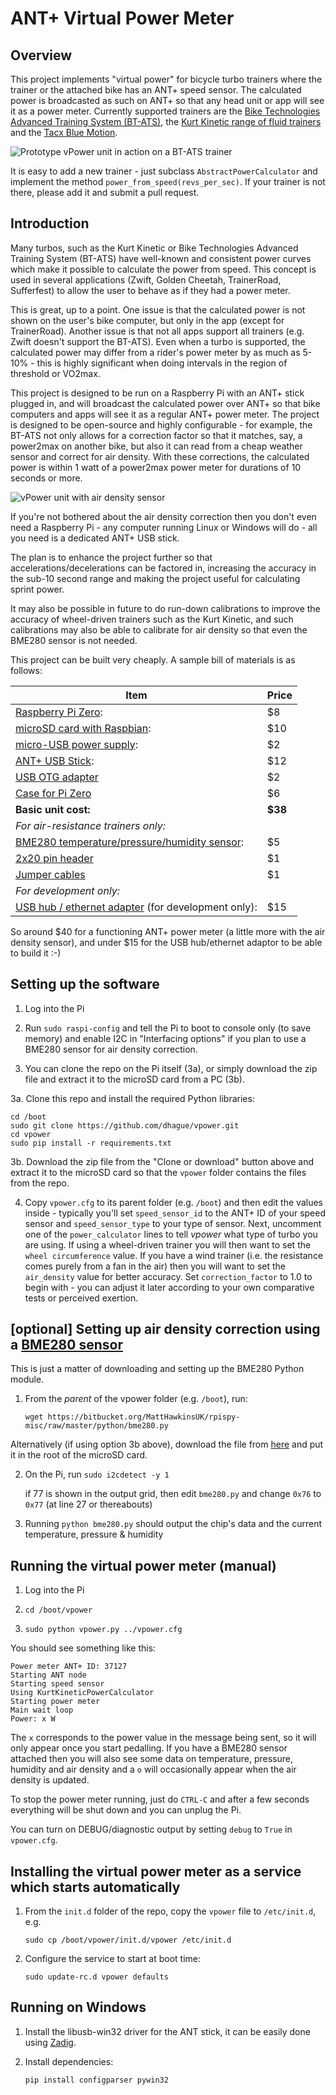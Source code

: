 # ANT+ Virtual Power Meter

## Overview

This project implements "virtual power" for bicycle turbo trainers where the trainer or the attached bike has an ANT+ 
speed sensor. The calculated power is broadcasted as such on ANT+ so that any head unit or app will see it as a power
meter. Currently supported trainers are the 
[Bike Technologies Advanced Training System (BT-ATS)](http://www.biketechnologies.com/bt-advanced-training-system/),
the [Kurt Kinetic range of fluid trainers](https://kurtkinetic.com/products/trainers/) and the
[Tacx Blue Motion](https://tacx.com/product/blue-motion/).

![Prototype vPower unit in action on a BT-ATS trainer](https://github.com/dhague/vpower/raw/master/images/vPower%20BT-ATS-small.JPG)

It is easy to add a new trainer - just subclass `AbstractPowerCalculator` and implement the method `power_from_speed(revs_per_sec)`.
If your trainer is not there, please add it and submit a pull request.

## Introduction
Many turbos, such as the Kurt Kinetic or Bike Technologies Advanced Training System (BT-ATS) have well-known and 
consistent power curves which make it possible to calculate the power from speed.
This concept is used in several applications (Zwift, Golden Cheetah, TrainerRoad, Sufferfest) to allow the user to 
behave as if they had a power meter. 

This is great, up to a point. One issue is that the calculated power is not shown on the user's bike computer, but only 
in the app (except for TrainerRoad). Another issue is that not all apps support all trainers (e.g. Zwift doesn't support
the BT-ATS). Even when a turbo is supported, the calculated power may differ from a rider's power meter by as much as 
5-10% - this is highly significant when doing intervals in the region of threshold or VO2max.

This project is designed to be run on a Raspberry Pi with an ANT+ stick plugged in, and will broadcast the calculated 
power over ANT+ so that bike computers and apps will see it as a regular ANT+ power meter. The project is designed to be
open-source and highly configurable - for example, the BT-ATS not only allows for a correction factor so that it 
matches, say, a power2max on another bike, but also it can read from a cheap weather sensor and correct for air density.
With these corrections, the calculated power is within 1 watt of a power2max power meter for durations of 10 seconds 
or more.

![vPower unit with air density sensor](https://github.com/dhague/vpower/raw/master/images/vPowerPiZeroCase.JPG)

If you're not bothered about the air density correction then you don't even need a Raspberry Pi - any computer running
Linux or Windows will do - all you need is a dedicated ANT+ USB stick.

The plan is to enhance the project further so that accelerations/decelerations can be factored in, increasing the 
accuracy in the sub-10 second range and making the project useful for calculating sprint power.

It may also be possible in future to do run-down calibrations to improve the accuracy of wheel-driven trainers such as 
the Kurt Kinetic, and such calibrations may also be able to calibrate for air density so that even the BME280 sensor is 
not needed.

This project can be built very cheaply. A sample bill of materials is as follows:

| Item | Price |
|------|-------|
| [Raspberry Pi Zero](http://www.ebay.com/itm/Raspberry-Pi-Zero-Camera-Version-/282327834340): | $8 |
| [microSD card with Raspbian](https://www.adafruit.com/products/2767): | $10 |
| [micro-USB power supply](http://www.ebay.com/itm/5V-2A-Micro-USB-Charger-Adapter-Cable-Power-Supply-for-Raspberry-Pi-B-B-KG-/172381007502): | $2 |
| [ANT+ USB Stick](http://www.ebay.com/itm/Mini-Dongle-USB-Stick-Adapter-For-ANT-Portable-Carry-For-Garmin-310XT-405-JL-/112226382423): | $12 |
| [USB OTG adapter](http://www.ebay.com/itm/3PCs-Mini-USB-2-0-Micro-USB-OTG-Converter-Adapter-For-Samsung-Android-Cellphone-/351814299375) | $2 |
| [Case for Pi Zero](https://www.adafruit.com/product/3005) | $6 |
| **Basic unit cost:** | **$38** |
| *For air-resistance trainers only:* |
| [BME280 temperature/pressure/humidity sensor](http://www.ebay.com/itm/1PCS-Breakout-Temperature-Humidity-Barometric-Pressure-BME280-Digital-Sensor-/182330722814): | $5 |
| [2x20 pin header](https://www.adafruit.com/products/2822) | $1 |
| [Jumper cables](http://www.ebay.com/itm/40pcs-10cm-1P-Female-jumper-wire-Dupont-cable-F-Arduino-UNO-R3-Raspberry-Pi-/281588416878) | $1 |
| *For development only:* |
| [USB hub / ethernet adapter](https://www.adafruit.com/products/2992) (for development only): | $15 |

So around $40 for a functioning ANT+ power meter (a little more with the air density sensor),
and under $15 for the USB hub/ethernet adaptor to be able to build it :-)

## Setting up the software

1. Log into the Pi

2. Run `sudo raspi-config` and tell the Pi to boot to console only (to save memory)
 and enable I2C in "Interfacing options" if you plan to use a BME280 sensor for air density correction.

3. You can clone the repo on the Pi itself (3a), or simply download the zip file and extract it to the microSD
 card from a PC (3b).  
 
3a. Clone this repo and install the required Python libraries:

    cd /boot
    sudo git clone https://github.com/dhague/vpower.git
    cd vpower
    sudo pip install -r requirements.txt

3b. Download the zip file from the "Clone or download" button above and extract it to the microSD card so that the `vpower` folder
    contains the files from the repo.

4. Copy `vpower.cfg` to its parent folder (e.g. `/boot`) and then edit the values inside - typically you'll set
`speed_sensor_id` to the ANT+ ID of your speed sensor and `speed_sensor_type` to your type of sensor. 
Next, uncomment one of the `power_calculator` lines to tell *vpower* what type of turbo you are using.
If using a wheel-driven trainer you will then want to set the `wheel circumference` value.
If you have a wind trainer (i.e. the resistance comes purely from a fan in the air) then you will want to set the
`air_density` value for better accuracy.
Set `correction_factor` to 1.0 to begin with - you can adjust it later according to your own comparative tests or perceived 
exertion.

## [optional] Setting up air density correction using a [BME280 sensor](https://www.google.co.uk/search?q=bme280+sensor)

This is just a matter of downloading and setting up the BME280 Python module.

1. From the *parent* of the vpower folder (e.g. `/boot`), run:

    `wget https://bitbucket.org/MattHawkinsUK/rpispy-misc/raw/master/python/bme280.py`

Alternatively (if using option 3b above), download the file from 
[here](https://bitbucket.org/MattHawkinsUK/rpispy-misc/raw/master/python/bme280.py) 
and put it in the root of the microSD card.

2. On the Pi, run `sudo i2cdetect -y 1`

    if 77 is shown in the output grid, then edit `bme280.py` and change `0x76` to `0x77`
    (at line 27 or thereabouts)

3. Running `python bme280.py` should output the chip's data and the current temperature, pressure & humidity

## Running the virtual power meter (manual)

1. Log into the Pi

2. `cd /boot/vpower`

3. `sudo python vpower.py ../vpower.cfg`

You should see something like this:

    Power meter ANT+ ID: 37127
    Starting ANT node
    Starting speed sensor
    Using KurtKineticPowerCalculator
    Starting power meter
    Main wait loop
    Power: x W

The `x` corresponds to the power value in the message being sent, so it will only appear once you start pedalling.
If you have a BME280 sensor attached then you will also see some data on temperature, pressure, humidity and air density
and a `o` will occasionally appear when the air density is updated.

To stop the power meter running, just do `CTRL-C` and after a few seconds everything will be shut down and you can 
unplug the Pi.

You can turn on DEBUG/diagnostic output by setting `debug` to `True` in `vpower.cfg`.

## Installing the virtual power meter as a service which starts automatically

1. From the `init.d` folder of the repo, copy the `vpower` file to `/etc/init.d`, e.g.

    `sudo cp /boot/vpower/init.d/vpower /etc/init.d`

2. Configure the service to start at boot time:

    `sudo update-rc.d vpower defaults`

## Running on Windows

1. Install the libusb-win32 driver for the ANT stick, it can be easily done using [Zadig](https://zadig.akeo.ie/).

2. Install dependencies:

    `pip install configparser pywin32`
